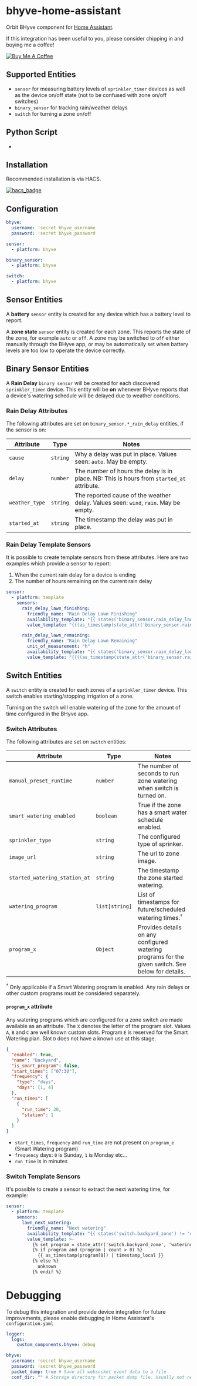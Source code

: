 # bhyve-home-assistant

Orbit BHyve component for [Home Assistant](https://www.home-assistant.io/).

If this integration has been useful to you, please consider chipping in and buying me a coffee!

<a href="https://www.buymeacoffee.com/sebr" target="_blank"><img src="https://www.buymeacoffee.com/assets/img/custom_images/orange_img.png" alt="Buy Me A Coffee"></a>

## Supported Entities

- `sensor` for measuring battery levels of `sprinkler_timer` devices as well as the device on/off state (not to be confused with zone on/off switches)
- `binary_sensor` for tracking rain/weather delays
- `switch` for turning a zone on/off

## Python Script

-

## Installation

Recommended installation is via HACS.

[![hacs_badge](https://img.shields.io/badge/HACS-Default-orange.svg)](https://github.com/custom-components/hacs)

## Configuration

```yaml
bhyve:
  username: !secret bhyve_username
  password: !secret bhyve_password

sensor:
  - platform: bhyve

binary_sensor:
  - platform: bhyve

switch:
  - platform: bhyve
```

## Sensor Entities

A **battery** `sensor` entity is created for any device which has a battery level to report.

A **zone state** `sensor` entity is created for each zone. This reports the state of the zone, for example `auto` or `off`. A zone may be switched to `off` either manually through the BHyve app, or may be automatically set when battery levels are too low to operate the device correctly.

## Binary Sensor Entities

A **Rain Delay** `binary sensor` will be created for each discovered `sprinkler_timer` device. This entity will be **on** whenever BHyve reports that a device's watering schedule will be delayed due to weather conditions.

### Rain Delay Attributes

The following attributes are set on `binary_sensor.*_rain_delay` entities, if the sensor is on:

| Attribute      | Type     | Notes                                                                                     |
| -------------- | -------- | ----------------------------------------------------------------------------------------- |
| `cause`        | `string` | Why a delay was put in place. Values seen: `auto`. May be empty.                          |
| `delay`        | `number` | The number of hours the delay is in place. NB: This is hours from `started_at` attribute. |
| `weather_type` | `string` | The reported cause of the weather delay. Values seen: `wind`, `rain`. May be empty.       |
| `started_at`   | `string` | The timestamp the delay was put in place.                                                 |

### Rain Delay Template Sensors

It is possible to create template sensors from these attributes. Here are two examples which provide a sensor to report:

1. When the current rain delay for a device is ending
2. The number of hours remaining on the current rain delay

```yaml
sensor:
  - platform: template
    sensors:
      rain_delay_lawn_finishing:
        friendly_name: "Rain Delay Lawn Finishing"
        availability_template: "{{ states('binary_sensor.rain_delay_lawn') != 'unavailable' }}"
        value_template: "{{(as_timestamp(state_attr('binary_sensor.rain_delay_lawn', 'started_at')) + state_attr('binary_sensor.rain_delay_lawn', 'delay') * 3600) | timestamp_local }}"

      rain_delay_lawn_remaining:
        friendly_name: "Rain Delay Lawn Remaining"
        unit_of_measurement: "h"
        availability_template: "{{ states('binary_sensor.rain_delay_lawn') != 'unavailable' }}"
        value_template: "{{((as_timestamp(state_attr('binary_sensor.rain_delay_lawn', 'started_at')) + state_attr('binary_sensor.rain_delay_lawn', 'delay') * 3600 - as_timestamp(now())) / 3600) | round(0) }}"
```

## Switch Entities

A `switch` entity is created for each zones of a `sprinkler_timer` device. This switch enables starting/stopping irrigation of a zone.

Turning on the switch will enable watering of the zone for the amount of time configured in the BHyve app.

### Switch Attributes

The following attributes are set on `switch` entities:

| Attribute                     | Type           | Notes                                                                                             |
| ----------------------------- | -------------- | ------------------------------------------------------------------------------------------------- |
| `manual_preset_runtime`       | `number`       | The number of seconds to run zone watering when switch is turned on.                              |
| `smart_watering_enabled`      | `boolean`      | True if the zone has a smart water schedule enabled.                                              |
| `sprinkler_type`              | `string`       | The configured type of sprinker.                                                                  |
| `image_url`                   | `string`       | The url to zone image.                                                                            |
| `started_watering_station_at` | `string`       | The timestamp the zone started watering.                                                          |
| `watering_program`            | `list[string]` | List of timestamps for future/scheduled watering times.<sup>†</sup>                               |
| `program_x`                   | `Object`       | Provides details on any configured watering programs for the given switch. See below for details. |

<sup>†</sup> Only applicable if a Smart Watering program is enabled. Any rain delays or other custom programs must be considered separately.

#### `program_x` attribute

Any watering programs which are configured for a zone switch are made available as an attribute. The `X` denotes the letter of the program slot. Values `A`, `B` and `C` are well known custom slots. Program `E` is reserved for the Smart Watering plan. Slot `D` does not have a known use at this stage.

```json
{
  "enabled": true,
  "name": "Backyard",
  "is_smart_program": false,
  "start_times": ["07:30"],
  "frequency": {
    "type": "days",
    "days": [1, 4]
  },
  "run_times": [
    {
      "run_time": 20,
      "station": 1
    }
  ]
}
```

- `start_times`, `frequency` and `run_time` are not present on `program_e` (Smart Watering program)
- `frequency` days: `0` is Sunday, `1` is Monday etc...
- `run_time` is in minutes

### Switch Template Sensors

It's possible to create a sensor to extract the next watering time, for example:

```yaml
sensor:
  - platform: template
    sensors:
      lawn_next_watering:
        friendly_name: "Next watering"
        availability_template: "{{ states('switch.backyard_zone') != 'unavailable' }}"
        value_template: >-
          {% set program = state_attr('switch.backyard_zone', 'watering_program') -%}
          {% if program and (program | count > 0) %}
            {{ as_timestamp(program[0]) | timestamp_local }}
          {% else %}
            unknown
          {% endif %}
```

# Debugging

To debug this integration and provide device integration for future improvements, please enable debugging in Home Assistant's `configuration.yaml`

```yaml
logger:
  logs:
    custom_components.bhyve: debug

bhyve:
  username: !secret bhyve_username
  password: !secret bhyve_password
  packet_dump: true # Save all websocket event data to a file
  conf_dir: "" # Storage directory for packet dump file. Usually not needed, defaults to hass_config_dir/.bhyve
```

